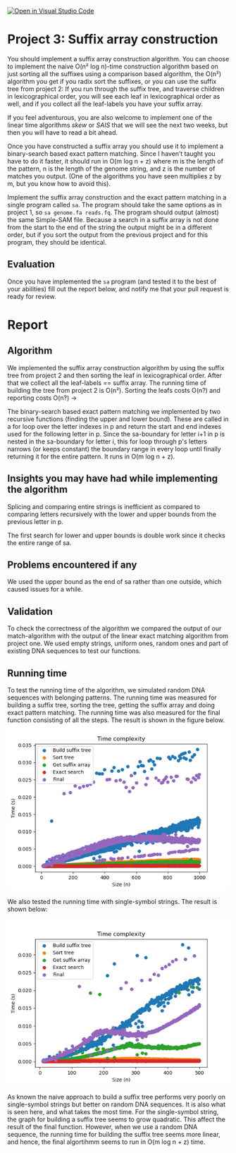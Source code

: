 [![Open in Visual Studio Code](https://classroom.github.com/assets/open-in-vscode-c66648af7eb3fe8bc4f294546bfd86ef473780cde1dea487d3c4ff354943c9ae.svg)](https://classroom.github.com/online_ide?assignment_repo_id=8892930&assignment_repo_type=AssignmentRepo)
# Project 3: Suffix array construction

You should implement a suffix array construction algorithm. You can choose to implement the naive O(n² log n)-time construction algorithm based on just sorting all the suffixes using a comparison based algorithm, the O(n²) algorithm you get if you radix sort the suffixes, or you can use the suffix tree from project 2: If you run through the suffix tree, and traverse children in lexicographical order, you will see each leaf in lexicographical order as well, and if you collect all the leaf-labels you have your suffix array.

If you feel adventurous, you are also welcome to implement one of the linear time algorithms *skew* or *SAIS* that we will see the next two weeks, but then you will have to read a bit ahead.

Once you have constructed a suffix array you should use it to implement a binary-search based exact pattern matching. Since I haven’t taught you have to do it faster, it should run in O(m log n + z) where m is the length of the pattern, n is the length of the genome string, and z is the number of matches you output. (One of the algorithms you have seen multiplies z by m, but you know how to avoid this).

Implement the suffix array construction and the exact pattern matching in a single program called `sa`.  The program should take the same options as in project 1, so `sa genome.fa reads.fq`. The program should output (almost) the same Simple-SAM file. Because a search in a suffix array is not done from the start to the end of the string the output might be in a different order, but if you sort the output from the previous project and for this program, they should be identical.

## Evaluation

Once you have implemented the `sa` program (and tested it to the best of your abilities) fill out the report below, and notify me that your pull request is ready for review.

# Report

## Algorithm
We implemented the  suffix array construction algorithm by using the suffix tree from project 2 and then sorting the leaf in lexicographical order. After that we collect all the leaf-labels == suffix array. The running time of building the tree from project 2 is O(n²). Sorting the leafs costs O(n?) and reporting costs O(n?) ->

The binary-search based exact pattern matching we implemented by two recursive functions (finding the upper and lower bound). These are called in a for loop over the letter indexes in p and return the start and end indexes used for the following letter in p. Since the sa-boundary for letter i+1 in p is nested in the sa-boundary for letter i, this for loop through p's letters narrows (or keeps constant) the boundary range in every loop until finally returning it for the entire pattern.
It runs in O(m log n + z).

## Insights you may have had while implementing the algorithm
Splicing and comparing entire strings is inefficient as compared to comparing letters recursively with the lower and upper bounds from the previous letter in p.

The first search for lower and upper bounds is double work since it checks the entire range of sa.

## Problems encountered if any
We used the upper bound as the end of sa rather than one outside, which caused issues for a while.

## Validation

To check the correctness of the algorithm we compared the output of our match-algorithm with the output of the linear exact matching algorithm from project one. We used empty strings, uniform ones, random ones and part of existing DNA sequences to test our functions.

## Running time
To test the running time of the algorithm, we simulated random DNA sequences with belonging patterns. The running time was measured for building a suffix tree, sorting the tree, getting the suffix array and doing exact pattern matching. The running time was also measured for the final function consisting of all the steps. The result is shown in the figure below.
![](figs/time_random.png)

We also tested the running time with single-symbol strings. The result is shown below:

![](figs/time_worst_case.png)

As known the naive approach to build a suffix tree performs very poorly on single-symbol strings but better on random DNA sequences. It is also what is seen here, and what takes the most time. For the single-symbol string, the graph for building a suffix tree seems to grow quadratic. This affect the result of the final function. However, when we use a random DNA sequence, the running time for building the suffix tree seems more linear, and hence, the final algortihmm seems to run in O(m log n + z) time.
